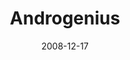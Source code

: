---
type: compilation
title: Androgenius
date: 2008-12-17
img: /images/compilations/androgenius.jpg
discs:
  - title: Future?
    tracks:
      - title: Save Myself
        subtitle: Alternate version
      - 4th Rate Razorback
      - I Should Have Known Better
      - Over & Over... Again
      - Falling Down
      - Make Way (For The Messenger)
      - Piano Solo (Chopin, Tschaikovsky)
      - A New World
      - I'm Going Under (Sedated)
      - Fear Of Heights
      - title: S.O.S.
        subtitle: Alternate version
      - Flick Of The Wrist
      - Exodus Elephantes
      - I Can't Get Over You
  - title: Past
    tracks:
      - Back To The Future Theme
      - title: The Magic Breeze
        subtitle: 2008 recording
      - What In The World I'm Waiting For
      - title: Over And Over Again
        subtitle: 2008 recording
      - title: No Turning Back
        subtitle: 2008 recording
      - Dear Dad
      - She (Abandoned Heart)
      - Just A Dream (Someone Sold The World)
      - I Believe In Music
      - The Cold And Lonely Lie
      - Visionary Victim
      - The Way To Get Home
      - Believing Is Seeing
      - Rock Me Like A Hurricane
      - title: I Believe In You
        subtitle: 2008 recording
      - Rise And Shine (Reprise) The Victory Anthem
---